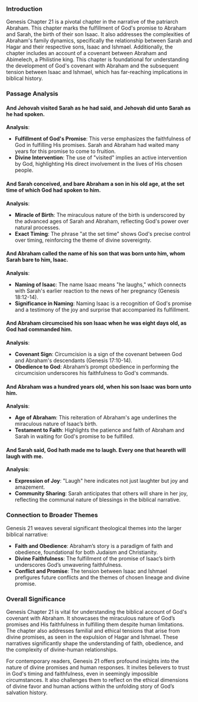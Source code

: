 ### Introduction

Genesis Chapter 21 is a pivotal chapter in the narrative of the patriarch Abraham. This chapter marks the fulfillment of God's promise to Abraham and Sarah, the birth of their son Isaac. It also addresses the complexities of Abraham's family dynamics, specifically the relationship between Sarah and Hagar and their respective sons, Isaac and Ishmael. Additionally, the chapter includes an account of a covenant between Abraham and Abimelech, a Philistine king. This chapter is foundational for understanding the development of God's covenant with Abraham and the subsequent tension between Isaac and Ishmael, which has far-reaching implications in biblical history.

### Passage Analysis

#### And Jehovah visited Sarah as he had said, and Jehovah did unto Sarah as he had spoken. 

**Analysis**:
- **Fulfillment of God's Promise**: This verse emphasizes the faithfulness of God in fulfilling His promises. Sarah and Abraham had waited many years for this promise to come to fruition.
- **Divine Intervention**: The use of "visited" implies an active intervention by God, highlighting His direct involvement in the lives of His chosen people.

#### And Sarah conceived, and bare Abraham a son in his old age, at the set time of which God had spoken to him.

**Analysis**:
- **Miracle of Birth**: The miraculous nature of the birth is underscored by the advanced ages of Sarah and Abraham, reflecting God's power over natural processes.
- **Exact Timing**: The phrase "at the set time" shows God's precise control over timing, reinforcing the theme of divine sovereignty.

#### And Abraham called the name of his son that was born unto him, whom Sarah bare to him, Isaac.

**Analysis**:
- **Naming of Isaac**: The name Isaac means "he laughs," which connects with Sarah's earlier reaction to the news of her pregnancy (Genesis 18:12-14).
- **Significance in Naming**: Naming Isaac is a recognition of God's promise and a testimony of the joy and surprise that accompanied its fulfillment.

#### And Abraham circumcised his son Isaac when he was eight days old, as God had commanded him.

**Analysis**:
- **Covenant Sign**: Circumcision is a sign of the covenant between God and Abraham's descendants (Genesis 17:10-14).
- **Obedience to God**: Abraham’s prompt obedience in performing the circumcision underscores his faithfulness to God's commands.

#### And Abraham was a hundred years old, when his son Isaac was born unto him.

**Analysis**:
- **Age of Abraham**: This reiteration of Abraham's age underlines the miraculous nature of Isaac’s birth.
- **Testament to Faith**: Highlights the patience and faith of Abraham and Sarah in waiting for God's promise to be fulfilled.

#### And Sarah said, God hath made me to laugh. Every one that heareth will laugh with me.

**Analysis**:
- **Expression of Joy**: "Laugh" here indicates not just laughter but joy and amazement.
- **Community Sharing**: Sarah anticipates that others will share in her joy, reflecting the communal nature of blessings in the biblical narrative.

### Connection to Broader Themes

Genesis 21 weaves several significant theological themes into the larger biblical narrative:
- **Faith and Obedience**: Abraham’s story is a paradigm of faith and obedience, foundational for both Judaism and Christianity.
- **Divine Faithfulness**: The fulfillment of the promise of Isaac’s birth underscores God’s unwavering faithfulness.
- **Conflict and Promise**: The tension between Isaac and Ishmael prefigures future conflicts and the themes of chosen lineage and divine promise.

### Overall Significance

Genesis Chapter 21 is vital for understanding the biblical account of God's covenant with Abraham. It showcases the miraculous nature of God’s promises and His faithfulness in fulfilling them despite human limitations. The chapter also addresses familial and ethical tensions that arise from divine promises, as seen in the expulsion of Hagar and Ishmael. These narratives significantly shape the understanding of faith, obedience, and the complexity of divine-human relationships.

For contemporary readers, Genesis 21 offers profound insights into the nature of divine promises and human responses. It invites believers to trust in God's timing and faithfulness, even in seemingly impossible circumstances. It also challenges them to reflect on the ethical dimensions of divine favor and human actions within the unfolding story of God’s salvation history.